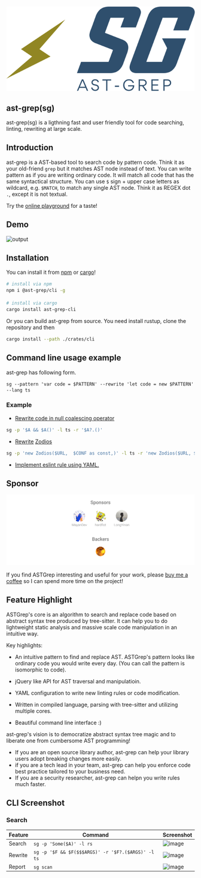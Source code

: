 <p align=center>
  <img src="website/public/logo.svg" alt="ast-grep"/>
</p>

## ast-grep(sg)

ast-grep(sg) is a ligthning fast and user friendly tool for code searching, linting, rewriting at large scale.

## Introduction
ast-grep is a AST-based tool to search code by pattern code. Think it as your old-friend `grep` but it matches AST node instead of text.
You can write pattern as if you are writing ordinary code. It will match all code that has the same syntactical structure.
You can use `$` sign + upper case letters as wildcard, e.g. `$MATCH`, to match any single AST node. Think it as REGEX dot `.`, except it is not textual.

Try the [online playground](https://herringtondarkholme.github.io/ast-grep/) for a taste!

## Demo

![output](https://user-images.githubusercontent.com/2883231/183275066-8d9c342f-46cb-4fa5-aa4e-b98aac011869.gif)

## Installation
You can install it from [npm](https://docs.npmjs.com/downloading-and-installing-node-js-and-npm) or [cargo](https://doc.rust-lang.org/cargo/getting-started/installation.html)!

```bash
# install via npm
npm i @ast-grep/cli -g

# install via cargo
cargo install ast-grep-cli
```
Or you can build ast-grep from source. You need install rustup, clone the repository and then
```bash
cargo install --path ./crates/cli
```

## Command line usage example

ast-grep has following form.
```
sg --pattern 'var code = $PATTERN' --rewrite 'let code = new $PATTERN' --lang ts
```

### Example

* [Rewrite code in null coalescing operator](https://twitter.com/Hchan_mgn/status/1547061516993699841?s=20&t=ldDoj4U2nq-FRKQkU5GWXA)

```bash
sg -p '$A && $A()' -l ts -r '$A?.()'
```

* [Rewrite](https://twitter.com/Hchan_mgn/status/1561802312846278657) [Zodios](https://github.com/ecyrbe/zodios#migrate-to-v8)
```bash
sg -p 'new Zodios($URL,  $CONF as const,)' -l ts -r 'new Zodios($URL, $CONF)' -i
```

* [Implement eslint rule using YAML.](https://twitter.com/Hchan_mgn/status/1560108625460355073)


## Sponsor
![Sponsors](https://raw.githubusercontent.com/HerringtonDarkholme/sponsors/main/sponsorkit/sponsors.svg)

If you find ASTGrep interesting and useful for your work, please [buy me a coffee](https://github.com/sponsors/HerringtonDarkholme)
so I can spend more time on the project!


## Feature Highlight

ASTGrep's core is an algorithm to search and replace code based on abstract syntax tree produced by tree-sitter.
It can help you to do lightweight static analysis and massive scale code manipulation in an intuitive way.

Key highlights:

* An intuitive pattern to find and replace AST.
ASTGrep's pattern looks like ordinary code you would write every day. (You can call the pattern is isomorphic to code).

* jQuery like API for AST traversal and manipulatioin.

* YAML configuration to write new linting rules or code modification.

* Written in compiled language, parsing with tree-sitter and utilizing multiple cores.

* Beautiful command line interface :)

ast-grep's vision is to democratize abstract syntax tree magic and to liberate one from cumbersome AST programming!

* If you are an open source library author, ast-grep can help your library users adopt breaking changes more easily.
* if you are a tech lead in your team, ast-grep can help you enforce code best practice tailored to your business need.
* If you are a security researcher, ast-grep can helpn you write rules much faster.


## CLI Screenshot

### Search
| Feature | Command | Screenshot |
| ------- | ------- | ---------- |
| Search  | `sg -p 'Some($A)' -l rs` | ![image](https://user-images.githubusercontent.com/2883231/187094771-d60d1c19-98b8-4275-a040-5beca0074fd4.png) |
| Rewrite | `sg -p '$F && $F($$$ARGS)' -r '$F?.($ARGS)' -l ts` | ![image](https://user-images.githubusercontent.com/2883231/187094954-7143789d-c196-4576-ac39-906efac3a24a.png)|
| Report  | `sg scan` | ![image](https://user-images.githubusercontent.com/2883231/187094977-fd544d4b-64de-4bba-8bea-8c0de047b352.png) |



